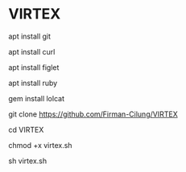 # VIRTEX

apt install git

 apt install curl

 apt install figlet

 apt install ruby

 gem install lolcat

 git clone https://github.com/Firman-Cilung/VIRTEX

 cd VIRTEX

 chmod +x virtex.sh

 sh virtex.sh
